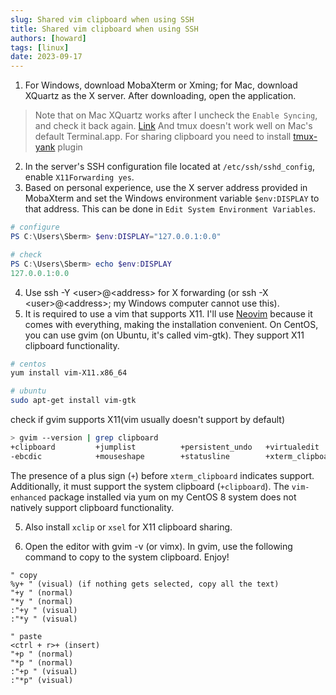 ```yaml
---
slug: Shared vim clipboard when using SSH
title: Shared vim clipboard when using SSH
authors: [howard]
tags: [linux]
date: 2023-09-17
---
```

1. For Windows, download MobaXterm or Xming; for Mac, download XQuartz as the X server. After downloading, open the application.
> Note that on Mac XQuartz works after I uncheck the `Enable Syncing`, and check it back again. [Link](https://stackoverflow.com/questions/47822357/how-to-use-x11-forwarding-to-copy-from-vim-to-local-machine)
> And tmux doesn't work well on Mac's default Terminal.app. For sharing clipboard you need to install [tmux-yank](https://github.com/tmux-plugins/tmux-yank) plugin
2. In the server's SSH configuration file located at `/etc/ssh/sshd_config`, enable `X11Forwarding yes`.
3. Based on personal experience, use the X server address provided in MobaXterm and set the Windows environment variable `$env:DISPLAY` to that address. This can be done in `Edit System Environment Variables`.
```powershell
# configure
PS C:\Users\Sberm> $env:DISPLAY="127.0.0.1:0.0"

# check
PS C:\Users\Sberm> echo $env:DISPLAY
127.0.0.1:0.0
```
<!-- truncate -->
4. Use ssh -Y \<user\>@\<address\> for X forwarding (or ssh -X \<user\>@\<address\>; my Windows computer cannot use this).
5. It is required to use a vim that supports X11. I'll use [Neovim](https://github.com/neovim/neovim) because it
   comes with everything, making the installation convenient. On CentOS, you
   can use gvim (on Ubuntu, it's called vim-gtk). They support X11
   clipboard functionality.
```bash
# centos
yum install vim-X11.x86_64

# ubuntu
sudo apt-get install vim-gtk
```

check if gvim supports X11(vim usually doesn't support by default)
```bash
> gvim --version | grep clipboard
+clipboard         +jumplist          +persistent_undo   +virtualedit
-ebcdic            +mouseshape        +statusline        +xterm_clipboard
```
The presence of a plus sign (`+`) before `xterm_clipboard` indicates support. Additionally, it must support the system clipboard (`+clipboard`). The `vim-enhanced` package installed via yum on my CentOS 8 system does not natively support clipboard functionality.

5. Also install `xclip` or `xsel` for X11 clipboard sharing.

6. Open the editor with gvim -v (or vimx). In gvim, use the following command to copy to the system clipboard. Enjoy!
```vimscript
" copy
%y+ " (visual) (if nothing gets selected, copy all the text)
"+y " (normal)
"*y " (normal)
:"+y " (visual)
:"*y " (visual)

" paste
<ctrl + r>+ (insert)
"+p " (normal)
"*p " (normal)
:"+p " (visual)
:"*p" (visual)
```
